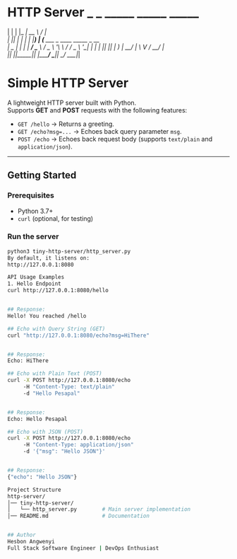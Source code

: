 # HTTP Server _   _ _____ _____   _____                           
| | | |_   _|  __ \ / ____|                          
| |_| | | | | |__) | (___   ___ _ ____   _____ _ __  
|  _  | | | |  ___/ \___ \ / _ \ '__\ \ / / _ \ '__| 
| | | |_| |_| |     ____) |  __/ |   \ V /  __/ |    
|_| |_|_____|_|    |_____/ \___|_|    \_/ \___|_|    

# Simple HTTP Server

A lightweight HTTP server built with Python.  
Supports **GET** and **POST** requests with the following features:

* `GET /hello` → Returns a greeting.
* `GET /echo?msg=...` → Echoes back query parameter `msg`.
* `POST /echo` → Echoes back request body (supports `text/plain` and `application/json`).

---

## Getting Started

### Prerequisites

* Python 3.7+
* `curl` (optional, for testing)

### Run the server

```bash
python3 tiny-http-server/http_server.py
By default, it listens on:
http://127.0.0.1:8080

API Usage Examples
1. Hello Endpoint
curl http://127.0.0.1:8080/hello


## Response:
Hello! You reached /hello 

## Echo with Query String (GET)
curl "http://127.0.0.1:8080/echo?msg=HiThere"


## Response:
Echo: HiThere

## Echo with Plain Text (POST)
curl -X POST http://127.0.0.1:8080/echo 
     -H "Content-Type: text/plain" 
     -d "Hello Pesapal"


## Response:
Echo: Hello Pesapal

## Echo with JSON (POST)
curl -X POST http://127.0.0.1:8080/echo 
     -H "Content-Type: application/json" 
     -d '{"msg": "Hello JSON"}'


## Response:
{"echo": "Hello JSON"}

Project Structure
http-server/
│── tiny-http-server/
│   └── http_server.py        # Main server implementation
│── README.md                 # Documentation


## Author
Hesbon Angwenyi
Full Stack Software Engineer | DevOps Enthusiast
